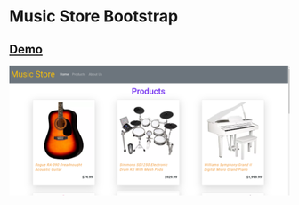 # Music Store Bootstrap

## [Demo](https://itfactoryorg.github.io/music-store-remastered/)

![preview](./images/preview.png)
